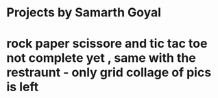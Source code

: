 # Projects by Samarth Goyal 
# rock paper scissore and tic tac toe not complete yet , same with the restraunt - only grid collage of pics is left
 